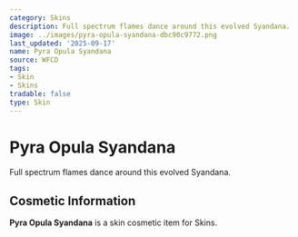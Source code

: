 ```yaml
---
category: Skins
description: Full spectrum flames dance around this evolved Syandana.
image: ../images/pyra-opula-syandana-dbc90c9772.png
last_updated: '2025-09-17'
name: Pyra Opula Syandana
source: WFCD
tags:
- Skin
- Skins
tradable: false
type: Skin
---
```


# Pyra Opula Syandana

Full spectrum flames dance around this evolved Syandana.

## Cosmetic Information

**Pyra Opula Syandana** is a skin cosmetic item for Skins.

